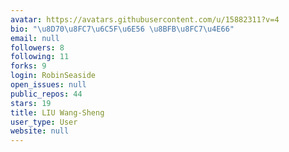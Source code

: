 ```yaml
---
avatar: https://avatars.githubusercontent.com/u/15882311?v=4
bio: "\u8D70\u8FC7\u6C5F\u6E56 \u8BFB\u8FC7\u4E66"
email: null
followers: 8
following: 11
forks: 9
login: RobinSeaside
open_issues: null
public_repos: 44
stars: 19
title: LIU Wang-Sheng
user_type: User
website: null
---
```

